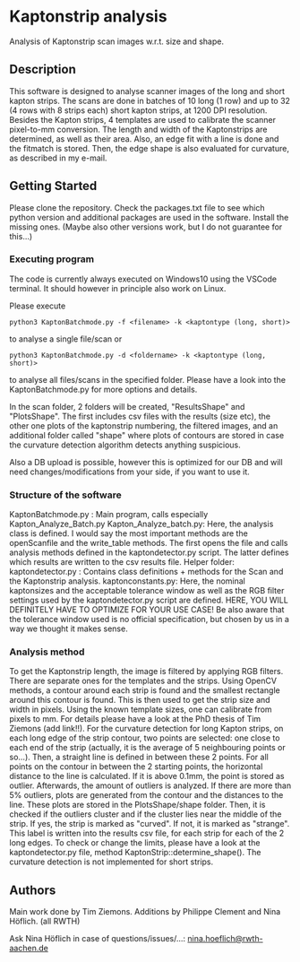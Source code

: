# Kaptonstrip analysis

Analysis of Kaptonstrip scan images w.r.t. size and shape.

## Description
This software is designed to analyse scanner images of the long and short kapton strips.
The scans are done in batches of 10 long (1 row) and up to 32 (4 rows with 8 strips each) short kapton strips, at 1200 DPI resolution.
Besides the Kapton strips, 4 templates are used to calibrate the scanner pixel-to-mm conversion.
The length and width of the Kaptonstrips are determined, as well as their area.
Also, an edge fit with a line is done and the fitmatch is stored.
Then, the edge shape is also evaluated for curvature, as described in my e-mail.

## Getting Started

Please clone the repository. 
Check the packages.txt file to see which python version and additional packages are used in the software. Install the missing ones. (Maybe also other versions work, but I do not guarantee for this...)


### Executing program

The code is currently always executed on Windows10 using the VSCode terminal. It should however in principle also work on Linux.

Please execute 
```
python3 KaptonBatchmode.py -f <filename> -k <kaptontype (long, short)>
```
to analyse a single file/scan
or
```
python3 KaptonBatchmode.py -d <foldername> -k <kaptontype (long, short)>
```
to analyse all files/scans in the specified folder. Please have a look into the KaptonBatchmode.py for more options and details.

In the scan folder, 2 folders will be created, "ResultsShape" and "PlotsShape". The first includes csv files with the results (size etc), the other one plots of the kaptonstrip numbering, the filtered images, and an additional folder called "shape" where plots of contours are stored in case the curvature detection algorithm detects anything suspicious. 

Also a DB upload is possible, however this is optimized for our DB and will need changes/modifications from your side, if you want to use it.

### Structure of the software
KaptonBatchmode.py : Main program, calls especially Kapton_Analyze_Batch.py
Kapton_Analyze_batch.py: Here, the analysis class is defined. I would say the most important methods are the openScanfile and the write_table methods. The first opens the file and calls analysis methods defined in the kaptondetector.py script. The latter defines which results are written to the csv results file.
Helper folder:
kaptondetector.py : Contains class definitions + methods for the Scan and the Kaptonstrip analysis.
kaptonconstants.py: Here, the nominal kaptonsizes and the acceptable tolerance window as well as the RGB filter settings used by the kaptondetector.py script are defined. HERE, YOU WILL DEFINITELY HAVE TO OPTIMIZE FOR YOUR USE CASE! Be also aware that the tolerance window used is no official specification, but chosen by us in a way we thought it makes sense. 

### Analysis method
To get the Kaptonstrip length, the image is filtered by applying RGB filters. There are separate ones for the templates and the strips. Using OpenCV methods, a contour around each strip is found and the smallest rectangle around this contour is found. This is then used to get the strip size and width in pixels. Using the known template sizes, one can calibrate from pixels to mm. For details please have a look at the PhD thesis of Tim Ziemons (add link!!).
For the curvature detection for long Kapton strips, on each long edge of the strip contour, two points are selected: one close to each end of the strip (actually, it is the average of 5 neighbouring points or so...). Then, a straight line is defined in between these 2 points. For all points on the contour in between the 2 starting points, the horizontal distance to the line is calculated. If it is above 0.1mm, the point is stored as outlier. Afterwards, the amount of outliers is analyzed. If there are more than 5% outliers, plots are generated from the contour and the distances to the line. These plots are stored in the PlotsShape/shape folder. Then, it is checked if the outliers cluster and if the cluster lies near the middle of the strip. If yes, the strip is marked as "curved". If not, it is marked as "strange". This label is written into the results csv file, for each strip for each of the 2 long edges. To check or change the limits, please have a look at the kaptondetector.py file, method KaptonStrip::determine_shape().
The curvature detection is not implemented for short strips.


## Authors
Main work done by Tim Ziemons.
Additions by Philippe Clement and Nina Höflich. (all RWTH)

Ask Nina Höflich in case of questions/issues/...: nina.hoeflich@rwth-aachen.de

